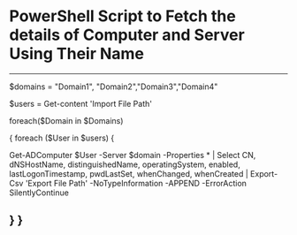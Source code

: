 # PowerShell Script to Fetch the details of Computer and Server Using Their Name

---

$domains = "Domain1", "Domain2","Domain3","Domain4" 

$users = Get-content 'Import File Path'

foreach($Domain in $Domains)                                                 

{
foreach ($User in $users)
{

Get-ADComputer $User -Server $domain -Properties * | Select CN, dNSHostName, distinguishedName, operatingSystem, enabled, lastLogonTimestamp, pwdLastSet, whenChanged, whenCreated | Export-Csv 'Export File Path' -NoTypeInformation -APPEND -ErrorAction SilentlyContinue

}
} 
--
